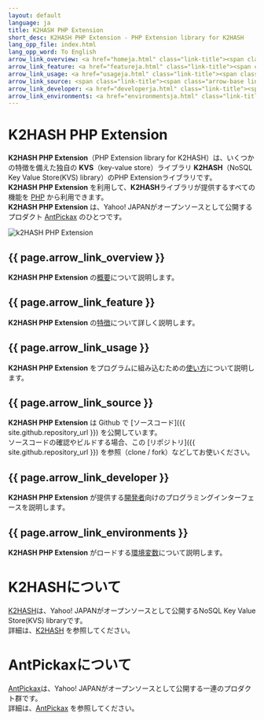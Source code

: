 ```yaml
---
layout: default
language: ja
title: K2HASH PHP Extension
short_desc: K2HASH PHP Extension - PHP Extension library for K2HASH
lang_opp_file: index.html
lang_opp_word: To English
arrow_link_overview: <a href="homeja.html" class="link-title"><span class="arrow-base link-arrow-right"></span>概要</a>
arrow_link_feature: <a href="featureja.html" class="link-title"><span class="arrow-base link-arrow-right"></span>特徴</a>
arrow_link_usage: <a href="usageja.html" class="link-title"><span class="arrow-base link-arrow-right"></span>使い方</a>
arrow_link_source: <span class="link-title"><span class="arrow-base link-arrow-right"></span>ソースコード
arrow_link_developer: <a href="developerja.html" class="link-title"><span class="arrow-base link-arrow-right"></span>開発者</a>
arrow_link_environments: <a href="environmentsja.html" class="link-title"><span class="arrow-base link-arrow-right"></span>環境変数</a>
---
```


# **K2HASH PHP Extension**
**K2HASH PHP Extension**（PHP Extension library for K2HASH）は、いくつかの特徴を備えた独自の **KVS**（key-value store）ライブラリ **K2HASH**（NoSQL Key Value Store(KVS) library）のPHP Extensionライブラリです。  
**K2HASH PHP Extension** を利用して、**K2HASH**ライブラリが提供するすべての機能を [PHP](https://www.php.net/) から利用できます。  
**K2HASH PHP Extension** は、Yahoo! JAPANがオープンソースとして公開するプロダクト [AntPickax](https://antpick.ax/indexja.html) のひとつです。  

![k2HASH PHP Extension](images/top_k2hash_pxpext.png)

## {{ page.arrow_link_overview }}
**K2HASH PHP Extension** の[概要](homeja.html)について説明します。  

## {{ page.arrow_link_feature }}
**K2HASH PHP Extension** の[特徴](featureja.html)について詳しく説明します。  

## {{ page.arrow_link_usage }}
**K2HASH PHP Extension** をプログラムに組み込むための[使い方](usageja.html)について説明します。  

## {{ page.arrow_link_source }}
**K2HASH PHP Extension** は Github で [ソースコード]({{ site.github.repository_url }}) を公開しています。  
ソースコードの確認やビルドする場合、この [リポジトリ]({{ site.github.repository_url }}) を参照（clone / fork）などしてお使いください。  

## {{ page.arrow_link_developer }}
**K2HASH PHP Extension** が提供する[開発者](developerja.html)向けのプログラミングインターフェースを説明します。

## {{ page.arrow_link_environments }}
**K2HASH PHP Extension** がロードする[環境変数](environmentsja.html)について説明します。

# **K2HASHについて**
[K2HASH](https://k2hash.antpick.ax/indexja.html)は、Yahoo! JAPANがオープンソースとして公開するNoSQL Key Value Store(KVS) libraryです。  
詳細は、[K2HASH](https://k2hash.antpick.ax/indexja.html) を参照してください。

# **AntPickaxについて**
[AntPickax](https://antpick.ax/indexja.html)は、Yahoo! JAPANがオープンソースとして公開する一連のプロダクト群です。  
詳細は、[AntPickax](https://antpick.ax/indexja.html) を参照してください。
